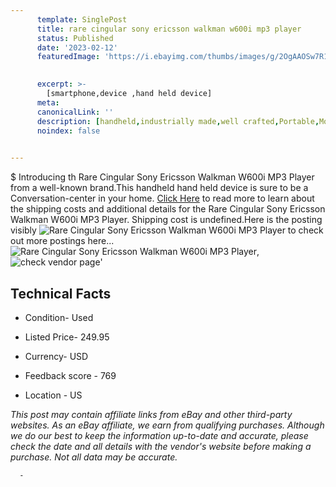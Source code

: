 ```yaml
---
      template: SinglePost
      title: rare cingular sony ericsson walkman w600i mp3 player
      status: Published
      date: '2023-02-12'
      featuredImage: 'https://i.ebayimg.com/thumbs/images/g/2OgAAOSw7R1j4WQc/s-l225.jpg'
       

      excerpt: >-
        [smartphone,device ,hand held device]
      meta:
      canonicalLink: ''
      description: [handheld,industrially made,well crafted,Portable,Mobile,Compact,Convenient,Lightweight,Maneuverable,Man-portable,Miniature,Carriable,Hand-held,Light,Holdable,Transportable,Mobile device,Pocket-sized,On-the-go,Wireless,Cordless,Compact size,Convenient size, smartphone,device ,hand held device]
      noindex: false
      

---
```

$
      Introducing th Rare Cingular Sony Ericsson Walkman W600i MP3 Player from a well-known brand.This handheld hand held device is sure to be a Conversation-center in your home. [Click Here](https://www.ebay.com/itm/285136701504?hash=item426378c840%3Ag%3A2OgAAOSw7R1j4WQc&mkevt=1&mkcid=1&mkrid=711-53200-19255-0&campid=%253CePNCampaignId%253E&customid=%253CreferenceId%253E&toolid=10049) to read more to learn about the shipping costs and additional details for the Rare Cingular Sony Ericsson Walkman W600i MP3 Player. Shipping cost is undefined.Here is the posting visibly ![Rare Cingular Sony Ericsson Walkman W600i MP3 Player](https://i.ebayimg.com/thumbs/images/g/2OgAAOSw7R1j4WQc/s-l225.jpg) to check out more postings here... ![Rare Cingular Sony Ericsson Walkman W600i MP3 Player](https://i.ebayimg.com/images/g/2OgAAOSw7R1j4WQc/s-l1600.jpg), ![check vendor page](https://origin-galleryplus.ebayimg.com/ws/web/285136701504_2_0_1/225x225.jpg,https://origin-galleryplus.ebayimg.com/ws/web/285136701504_3_0_1/225x225.jpg,https://origin-galleryplus.ebayimg.com/ws/web/285136701504_4_0_1/225x225.jpg,https://origin-galleryplus.ebayimg.com/ws/web/285136701504_5_0_1/225x225.jpg,https://origin-galleryplus.ebayimg.com/ws/web/285136701504_6_0_1/225x225.jpg)'

      

 ## Technical Facts 



     
      

 - Condition- Used 


      

 - Listed Price- 249.95 


      

 - Currency- USD 


      

 - Feedback score - 769 


      

 - Location - US 


      
      

 *_This post may contain affiliate links from eBay and other third-party websites. As an eBay affiliate, we earn from qualifying purchases. Although we do our best to keep the information up-to-date and accurate, please check the date and all details with the vendor's website before making a purchase. Not all data may be accurate._*




      -
